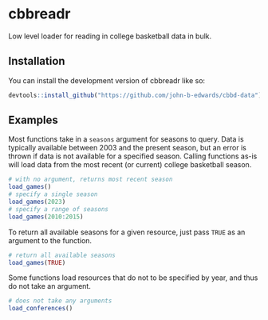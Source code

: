 
# cbbreadr

<!-- badges: start -->
<!-- badges: end -->

Low level loader for reading in college basketball data in bulk.

## Installation

You can install the development version of cbbreadr like so:

```r
devtools::install_github("https://github.com/john-b-edwards/cbbd-data")
```

## Examples

Most functions take in a `seasons` argument for seasons to query. Data is typically available between 2003 and the present season, but an error is thrown if data is not available for a specified season. Calling functions as-is will load data from the most recent (or current) college basketball season.

```r
# with no argument, returns most recent season
load_games()
# specify a single season
load_games(2023)
# specify a range of seasons
load_games(2010:2015)
```

To return all available seasons for a given resource, just pass `TRUE` as an argument to the function.

```r
# return all available seasons
load_games(TRUE)
```

Some functions load resources that do not to be specified by year, and thus do not take an argument.
```r
# does not take any arguments
load_conferences()
```
